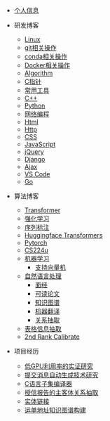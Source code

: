 * [个人信息](README)

* 研发博客
    * [Linux](Linux/README) 
    * [git相关操作](git/README)
    * [conda相关操作](conda/README)
    * [Docker相关操作](Docker/README)
    * [Algorithm](Algorithm/README)
    * [C指针](C/c语言指针探秘)
    * [常用工具](tool/README)
    * [C++](CPP/README)
    * [Python](Python/python)
    * [网络编程](Socket/README)
    * [Html](Html/README)
    * [Http](Http/README)
    * [CSS](CSS/README)
    * [JavaScript](JavaScript/README)
    * [jQuery](jQuery/README)
    * [Django](Django/README)
    * [Ajax](Ajax/README)
    * [VS Code](VScode/README)
    * [Go](Go/README)

    
* 算法博客
    * [Transformer](Transformer/Transformer.md)
    * [强化学习](rl/README)
    * [序列标注](nlp/seq_label)
    * [Huggingface Transformers](Transformers/README)
    * [Pytorch](pytorch/README)
    * [CS224u](cs224u/README)
    * [机器学习](ml/)
        * [支持向量机](ml/svm/svm.md)
    * [自然语言处理](nlp/)
        * [面经](nlp/experience/README)
        * [可读论文](nlp/paper/README)
        * [知识图谱](nlp/kg/kg.md)
        * [机器翻译](nlp/nmt/README.md)
        * [关系抽取](nlp/multi_rel/多重关系抽取.md)
    * [表格信息抽取](table/README)
    * [2nd Rank Calibrate](calibrate/README)
    
* 项目经历
    <!-- * [内容质量-虚假](fakenews/README) -->
    * [低GPU利用率的实证研究](GPUUtil/README)
    * [提交消息自动生成技术研究](come/README)
    * [C语言子集编译器](compile/README)
    * [授信报告的主客体关系抽取](sxbg/README)
    * [实体链接](entitylinking/README)
    * [运单地址知识图谱构建](waybill/README)
    
<!-- * 生活感悟 -->
